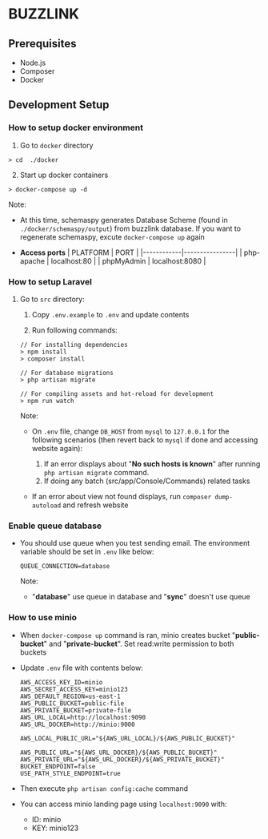 # BUZZLINK

## Prerequisites

- Node.js
- Composer
- Docker

## Development Setup

### **How to setup docker environment**

1.  Go to `docker` directory

```
> cd  ./docker
```

2.  Start up docker containers

```
> docker-compose up -d
```

Note:

- At this time, schemaspy generates Database Scheme (found in `./docker/schemaspy/output`) from buzzlink database. If you want to regenerate schemaspy, excute `docker-compose up` again

- **Access ports**
  | PLATFORM | PORT |
  |------------|----------------|
  | php-apache | localhost:80 |
  | phpMyAdmin | localhost:8080 |

### **How to setup Laravel**

1.  Go to `src` directory:

    1. Copy `.env.example` to `.env` and update contents

    2. Run following commands:

    ```
    // For installing dependencies
    > npm install
    > composer install

    // For database migrations
    > php artisan migrate

    // For compiling assets and hot-reload for development
    > npm run watch
    ```

    Note:

    - On `.env` file, change `DB_HOST` from `mysql` to `127.0.0.1` for the following scenarios (then revert back to `mysql` if done and accessing website again):

      1. If an error displays about "**No such hosts is known**" after running `php artisan migrate` command.
      2. If doing any batch (src/app/Console/Commands) related tasks

    - If an error about view not found displays, run `composer dump-autoload` and refresh website

### **Enable queue database**

- You should use queue when you test sending email. The environment variable should be set in `.env` like below:

  ```
  QUEUE_CONNECTION=database
  ```

  Note:

  - "**database**" use queue in database and "**sync**" doesn't use queue

### **How to use minio**

- When `docker-compose up` command is ran, minio creates bucket "**public-bucket**" and "**private-bucket**". Set read:write permission to both buckets
- Update `.env` file with contents below:

  ```
  AWS_ACCESS_KEY_ID=minio
  AWS_SECRET_ACCESS_KEY=minio123
  AWS_DEFAULT_REGION=us-east-1
  AWS_PUBLIC_BUCKET=public-file
  AWS_PRIVATE_BUCKET=private-file
  AWS_URL_LOCAL=http://localhost:9090
  AWS_URL_DOCKER=http://minio:9000

  AWS_LOCAL_PUBLIC_URL="${AWS_URL_LOCAL}/${AWS_PUBLIC_BUCKET}"

  AWS_PUBLIC_URL="${AWS_URL_DOCKER}/${AWS_PUBLIC_BUCKET}"
  AWS_PRIVATE_URL="${AWS_URL_DOCKER}/${AWS_PRIVATE_BUCKET}"
  BUCKET_ENDPOINT=false
  USE_PATH_STYLE_ENDPOINT=true
  ```

- Then execute `php artisan config:cache` command
- You can access minio landing page using `localhost:9090` with:
  - ID: minio
  - KEY: minio123
